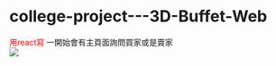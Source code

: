 # college-project---3D-Buffet-Web
<font color=red>用react寫</font>
一開始會有主頁面詢問買家或是賣家  
<img src="../Users/29191/OneDrive/桌面/buffet1.png" />
